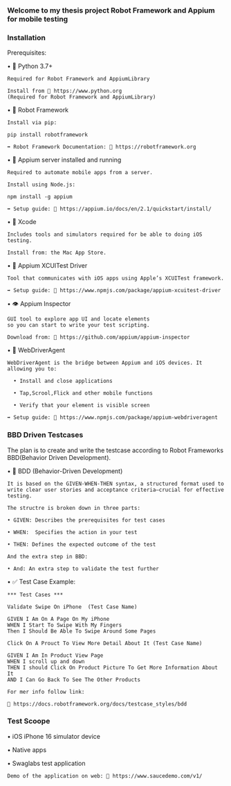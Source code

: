
### Welcome to my thesis project Robot Framework and Appium for mobile testing 

### Installation 

Prerequisites:

• 🐍 Python 3.7+
  
    Required for Robot Framework and AppiumLibrary

    Install from 🔗 https://www.python.org
    (Required for Robot Framework and AppiumLibrary)

• 🤖 Robot Framework 
  
    Install via pip:

    pip install robotframework

    ➡️ Robot Framework Documentation: 🔗 https://robotframework.org
  
• 🚀 Appium server installed and running 
    
    Required to automate mobile apps from a server. 

    Install using Node.js:

    npm install -g appium

    ➡️ Setup guide: 🔗 https://appium.io/docs/en/2.1/quickstart/install/

• 🧰 Xcode
    
    Includes tools and simulators required for be able to doing iOS testing.
  
    Install from: the Mac App Store.

• 🧪 Appium XCUITest Driver
    
    Tool that communicates with iOS apps using Apple’s XCUITest framework.

    ➡️ Setup guide: 🔗 https://www.npmjs.com/package/appium-xcuitest-driver

• 👁 Appium Inspector 
    
    GUI tool to explore app UI and locate elements 
    so you can start to write your test scripting.
  
    Download from: 🔗 https://github.com/appium/appium-inspector

• 🧩 WebDriverAgent 
  
    WebDriverAgent is the bridge between Appium and iOS devices. It allowing you to:
  
      • Install and close applications 

      • Tap,Scrool,Flick and other mobile functions 

      • Verify that your element is visible screen

    ➡️ Setup guide: 🔗 https://www.npmjs.com/package/appium-webdriveragent

### BBD Driven Testcases 

The plan is to create and write the testcase according to Robot Frameworks BBD(Behavior Driven Development). 

• 🧪 BDD (Behavior-Driven Development)

    It is based on the GIVEN-WHEN-THEN syntax, a structured format used to write clear user stories and acceptance criteria—crucial for effective testing.

    The structre is broken down in three parts: 
  
    • GIVEN: Describes the prerequisites for test cases

    • WHEN:  Specifies the action in your test

    • THEN: Defines the expected outcome of the test

    And the extra step in BBD:
    
    • And: An extra step to validate the test further 

• ✅ Test Case Example:
   
    *** Test Cases ***
   
    Validate Swipe On iPhone  (Test Case Name)

    GIVEN I Am On A Page On My iPhone
    WHEN I Start To Swipe With My Fingers 
    Then I Should Be Able To Swipe Around Some Pages  

    Click On A Prouct To View More Detail About It (Test Case Name)
   
    GIVEN I Am In Product View Page
    WHEN I scroll up and down 
    THEN I should Click On Product Picture To Get More Information About It
    AND I Can Go Back To See The Other Products
  
    For mer info follow link:

    🔗 https://docs.robotframework.org/docs/testcase_styles/bdd


### Test Scoope 

  •  iOS iPhone 16 simulator device 

  •  Native apps 

  •  Swaglabs test application 

    Demo of the application on web: 🔗 https://www.saucedemo.com/v1/









